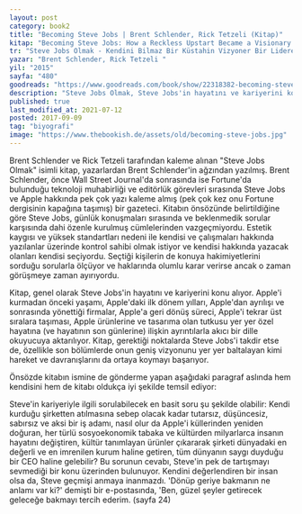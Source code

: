 ```yaml
---
layout: post  
category: book2  
title: "Becoming Steve Jobs | Brent Schlender, Rick Tetzeli (Kitap)"
kitap: "Becoming Steve Jobs: How a Reckless Upstart Became a Visionary Leader"  
tr: "Steve Jobs Olmak - Kendini Bilmaz Bir Küstahin Vizyoner Bir Lidere Dönüşümü"  
yazar: "Brent Schlender, Rick Tetzeli "  
yil: "2015"  
sayfa: "480"  
goodreads: "https://www.goodreads.com/book/show/22318382-becoming-steve-jobs"
description: "Steve Jobs Olmak, Steve Jobs'in hayatını ve kariyerini konu alıyor."
published: true
last_modified_at: 2021-07-12
posted: 2017-09-09
tag: "biyografi"
image: "https://www.thebookish.de/assets/old/becoming-steve-jobs.jpg"
---
```


Brent Schlender ve Rick Tetzeli tarafından kaleme alınan "Steve Jobs Olmak" isimli kitap, yazarlardan Brent Schlender'in ağzından yazılmış. Brent Schlender, önce Wall Street Journal'da sonrasında ise Fortune'da bulunduğu teknoloji muhabirliği ve editörlük görevleri sırasında Steve Jobs ve Apple hakkında pek çok yazı kaleme almış (pek çok kez onu Fortune dergisinin kapağına taşımış) bir gazeteci. Kitabın önsözünde belirtildiğine göre Steve Jobs, günlük konuşmaları sırasında ve beklenmedik sorular karşısında dahi özenle kurulmuş cümlelerinden vazgeçmiyordu. Estetik kaygısı ve yüksek standartları nedeni ile kendisi ve çalışmaları hakkında yazılanlar üzerinde kontrol sahibi olmak istiyor ve kendisi hakkında yazacak olanları kendisi seçiyordu. Seçtiği kişilerin de konuya hakimiyetlerini sorduğu sorularla ölçüyor ve haklarında olumlu karar verirse ancak o zaman görüşmeye zaman ayırıyordu.  
  
Kitap, genel olarak Steve Jobs'in hayatını ve kariyerini konu alıyor. Apple'i kurmadan önceki yaşamı, Apple'daki ilk dönem yılları, Apple'dan ayrılışı ve sonrasında yönettiği firmalar, Apple'a geri dönüş süreci, Apple'i tekrar üst sıralara taşıması, Apple ürünlerine ve tasarıma olan tutkusu yer yer özel hayatına (ve hayatının son günlerine) ilişkin ayrıntılarla akıcı bir dille okuyucuya aktarılıyor. Kitap, gerektiği noktalarda Steve Jobs'i takdir etse de, özellikle son bölümlerde onun geniş vizyonunu yer yer baltalayan kimi hareket ve davranışlarını da ortaya koymayı başarıyor.  
  
Önsözde kitabın ismine de gönderme yapan aşağıdaki paragraf aslında hem kendisini hem de kitabı oldukça iyi şekilde temsil ediyor:  
  
Steve'in kariyeriyle ilgili sorulabilecek en basit soru şu şekilde olabilir: Kendi kurduğu şirketten atılmasına sebep olacak kadar tutarsız, düşüncesiz, sabırsız ve aksi bir iş adamı, nasıl olur da Apple'i küllerinden yeniden doğuran, her türlü sosyoekonomik tabaka ve kültürden milyarlarca insanın hayatını değiştiren, kültür tanımlayan ürünler çıkararak şirketi dünyadaki en değerli ve en imrenilen kurum haline getiren, tüm dünyanın saygı duyduğu bir CEO haline gelebilir? Bu sorunun cevabı, Steve'in pek de tartışmayı sevmediği bir konu üzerinden bulunuyor. Kendini değerlendiren bir insan olsa da, Steve geçmişi anmaya inanmazdı. 'Dönüp geriye bakmanın ne anlamı var ki?' demişti bir e-postasında, 'Ben, güzel şeyler getirecek geleceğe bakmayı tercih ederim. (sayfa 24)  
 
